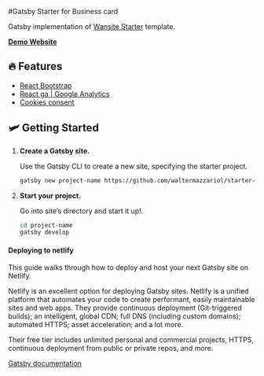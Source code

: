 #Gatsby Starter for Business card

Gatsby implementation of [Wansite Starter](https://modest-villani-fa0160.netlify.app/) template.

[**Demo Website**](https://modest-villani-fa0160.netlify.app/)

## 🔥 Features

- [React Bootstrap](https://react-bootstrap.github.io)
- [React ga | Google Analytics](https://github.com/react-ga/react-ga)
- [Cookies consent](https://www.npmjs.com/package/react-cookie)

## 🛩 Getting Started

1.  **Create a Gatsby site.**

    Use the Gatsby CLI to create a new site, specifying the starter project.
    
    ```sh
    gatsby new project-name https://github.com/waltermazzariol/starter-wansite
    ```

2.  **Start your project.**

    Go into site’s directory and start it up!.

    ```sh
    cd project-name
    gatsby develop
    ```



#### Deploying to netlify

This guide walks through how to deploy and host your next Gatsby site on Netlify.

Netlify is an excellent option for deploying Gatsby sites. Netlify is a unified platform that automates your code to create performant, easily maintainable sites and web apps. They provide continuous deployment (Git-triggered builds); an intelligent, global CDN; full DNS (including custom domains); automated HTTPS; asset acceleration; and a lot more.

Their free tier includes unlimited personal and commercial projects, HTTPS, continuous deployment from public or private repos, and more.

[Gatsby documentation](https://www.gatsbyjs.org/docs/deploying-to-netlify/)